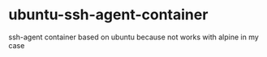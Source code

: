 # ubuntu-ssh-agent-container
ssh-agent container based on ubuntu because not works with alpine in my case
